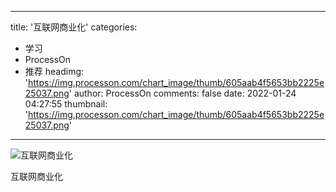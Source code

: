 
---
title: '互联网商业化'
categories: 
 - 学习
 - ProcessOn
 - 推荐
headimg: 'https://img.processon.com/chart_image/thumb/605aab4f5653bb2225e25037.png'
author: ProcessOn
comments: false
date: 2022-01-24 04:27:55
thumbnail: 'https://img.processon.com/chart_image/thumb/605aab4f5653bb2225e25037.png'
---

<div>   
<img class="thumb" alt="互联网商业化" src="https://img.processon.com/chart_image/thumb/605aab4f5653bb2225e25037.png" referrerpolicy="no-referrer">
<p>互联网商业化</p>  
</div>
            